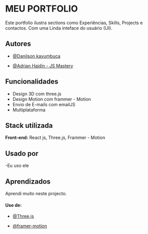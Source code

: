 
# MEU PORTFOLIO

Este portfolio ilustra sections como Experiências, Skills, Projects e contactos. Com uma Linda inteface do usuário (UI).




## Autores

- [@Danilson kayumbuca](https://github.com/danilosnDesk)

- [@Adrian Hajdin - JS Mastery](https://github.com/adrianhajdin)

## Funcionalidades

- Design 3D com three.js
- Design Motion com frammer - Motion
- Envio de E-mails com emailJS
- Multiplataforma


## Stack utilizada

**Front-end:** React js, Three.js, Frammer - Motion



## Usado por

-Eu uso ele


## Aprendizados

 Aprendi muito neste projecto.

#### Uso de:
- [@Three.js]()

- [@framer-motion](https://www.framer.com/motion/)

